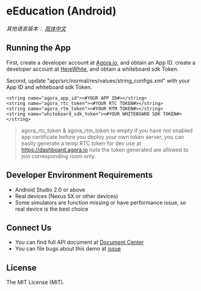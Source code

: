 ﻿# eEducation (Android)*其他语言版本： [简体中文](README.zh.md)*## Running the AppFirst, create a developer account at [Agora.io](https://dashboard.agora.io/signin/), and obtain an App ID.  create a developer account at [HereWhite](https://console.herewhite.com/zh-CN/register/), and obtain a whiteboard sdk Token.Second, update "app/src/normal/res/values/string_configs.xml" with your App ID and whiteboard sdk Token.```<string name="agora_app_id"><#YOUR APP ID#></string><string name="agora_rtc_token"><#YOUR RTC TOKEN#></string><string name="agora_rtm_token"><#YOUR RTM TOKEN#></string><string name="whiteboard_sdk_token"><#YOUR WHITEBOARD SDK TOKEN#></string>```> agora_rtc_token & agora_rtm_token to empty if you have not enabled app certificate before you deploy your own token server, you can easily generate a temp RTC token for dev use at https://dashboard.agora.io note the token generated are allowed to join corresponding room only.## Developer Environment Requirements- Android Studio 2.0 or above- Real devices (Nexus 5X or other devices)- Some simulators are function missing or have performance issue, so real device is the best choice## Connect Us- You can find full API document at [Document Center](https://docs.agora.io/en/)- You can file bugs about this demo at [issue](https://github.com/AgoraIO/RTM/issues)## LicenseThe MIT License (MIT).